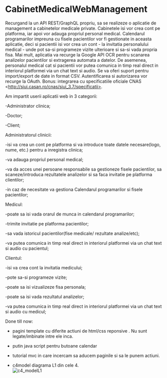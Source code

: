 # CabinetMedicalWebManagement
Recurgand la un API REST/GraphQL propriu, sa se realizeze o aplicatie de management a cabinetelor medicale private. Cabinetele isi vor crea cont pe platforma,  iar apoi vor adauga propriul personal medical. Calendarul programarilor impreuna cu fisele pacientilor vor fi gestionate in aceasta aplicatie, deci si pacientii isi vor crea un cont - la invitatia personalului medical - unde pot sa-si programeze vizite ulterioare si sa-si vada propria fisa.   Mai mult, aplicatia va recurge la  Google API OCR pentru scanarea analizelor pacientilor si extragerea automata a datelor. De asemenea, personalul medical cat si pacientii vor putea comunica in timp real direct in interiorul platformei via un chat text si audio. Se va oferi suport pentru import/export de date in format CSV. Autentificarea si autorizarea vor recurge la OAuth. Bonus: integrarea cu specificatiile oficiale CNAS &lt;http://siui.casan.ro/cnas/siui_3.7/specificatii>. 



Am impartit userii aplicatii web in 3 categorii:

  -Administrator clinica;
  
  -Doctor;
  
  -Client;
  
 Administratorul clinicii:
 
  -isi va crea un cont pe platforma si va introduce toate datele necesare(logo, nume, etc.) pentru a inregistra clinica;
  
  -va adauga propriul personal medical;
  
  -va da acces unei persoane responsabile sa gestioneze fisele pacientilor, sa scaneze/introduca rezultatele analizelor si sa faca invitatie pe platforma clientilor;
  
  -in caz de necesitate va gestiona Calendarul programarilor si fisele pacientilor;
  
  
  Medicul:
  
  -poate sa isi vada orarul de munca in calendarul programarilor;
  
  -trimite invitatie pe platforma pacientilor;
  
  -sa vada istoricul pacientilor(fise medicale/ rezultate analize/etc);
  
  -va putea comunica in timp real direct in interiorul platformei via un chat text si audio cu pacientul;
    
    
  Clientul:
  
  -isi va crea cont la invitatia medicului;
  
  -pote sa-si programeze vizite;
  
  -poate sa isi vizualizeze fisa personala;
  
  -poate sa isi vada rezultatul analizelor;
  
  -va putea comunica in timp real direct in interiorul platformei via un chat text si audio cu medicul;
  
  
  Done till now:

- pagini template cu diferite actiuni de html/css reponsive . Nu sunt legate/imbinate intre ele inca.

- putin java script pentru butoane calendar

- tutorial mvc in care incercam sa aducem paginile si sa le punem actiuni.

- c4model diagrama L1 din cele 4.  
![c4_modelL1](https://i.imgur.com/SuKtgxn.png)
    
